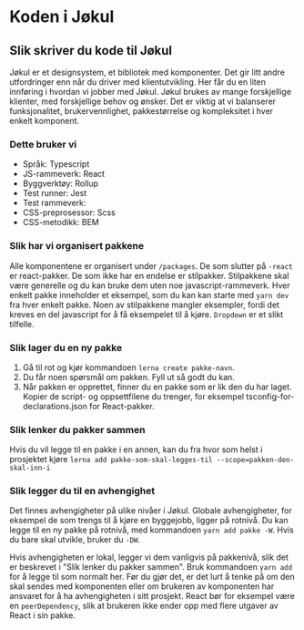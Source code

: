 # Koden i Jøkul

## Slik skriver du kode til Jøkul

Jøkul er et designsystem, et bibliotek med komponenter. Det gir litt andre utfordringer enn når du driver med klientutvikling. Her får du en liten innføring i hvordan vi jobber med Jøkul. Jøkul brukes av mange forskjellige klienter, med forskjellige behov og ønsker. Det er viktig at vi balanserer funksjonalitet, brukervennlighet, pakkestørrelse og kompleksitet i hver enkelt komponent.

### Dette bruker vi

-   Språk: Typescript
-   JS-rammeverk: React
-   Byggverktøy: Rollup
-   Test runner: Jest
-   Test rammeverk:
-   CSS-preprosessor: Scss
-   CSS-metodikk: BEM


### Slik har vi organisert pakkene

Alle komponentene er organisert under `/packages`. De som slutter på `-react` er react-pakker. De som ikke har en endelse er stilpakker. Stilpakkene skal være generelle og du kan bruke dem uten noe javascript-rammeverk. Hver enkelt pakke inneholder et eksempel, som du kan kan starte med `yarn dev` fra hver enkelt pakke. Noen av stilpakkene mangler eksempler, fordi det kreves en del javascript for å få eksempelet til å kjøre. `Dropdown` er et slikt tilfelle.

### Slik lager du en ny pakke

1. Gå til rot og kjør kommandoen `lerna create pakke-navn`.
2. Du får noen spørsmål om pakken. Fyll ut så godt du kan.
3. Når pakken er opprettet, finner du en pakke som er lik den du har laget. Kopier de script- og oppsettfilene du trenger, for eksempel tsconfig-for-declarations.json for React-pakker.

### Slik lenker du pakker sammen

Hvis du vil legge til en pakke i en annen, kan du fra hvor som helst i prosjektet kjøre `lerna add pakke-som-skal-legges-til --scope=pakken-den-skal-inn-i`

### Slik legger du til en avhengighet

Det finnes avhengigheter på ulike nivåer i Jøkul. Globale avhengigheter, for eksempel de som trengs til å kjøre en byggejobb, ligger på rotnivå. Du kan legge til en ny pakke på rotnivå, med kommandoen `yarn add pakke -W`. Hvis du bare skal utvikle, bruker du `-DW`.

Hvis avhengigheten er lokal, legger vi dem vanligvis på pakkenivå, slik det er beskrevet i "Slik lenker du pakker sammen". Bruk kommandoen `yarn add` for å legge til som normalt her. Før du gjør det, er det lurt å tenke på om den skal sendes med komponenten eller om brukeren av komponenten har ansvaret for å ha avhengigheten i sitt prosjekt. React bør for eksempel være en `peerDependency`, slik at brukeren ikke ender opp med flere utgaver av React i sin pakke.
